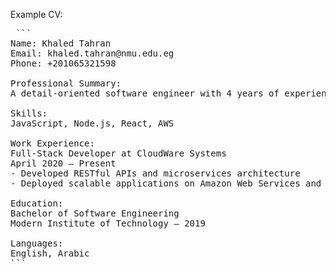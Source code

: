 Example CV:

<pre> ```
Name: Khaled Tahran  
Email: khaled.tahran@nmu.edu.eg
Phone: +201065321598

Professional Summary:  
A detail-oriented software engineer with 4 years of experience in full-stack development and cloud-based application deployment.

Skills:  
JavaScript, Node.js, React, AWS

Work Experience:  
Full-Stack Developer at CloudWare Systems  
April 2020 – Present  
- Developed RESTful APIs and microservices architecture  
- Deployed scalable applications on Amazon Web Services and Azure  

Education:  
Bachelor of Software Engineering  
Modern Institute of Technology – 2019  

Languages:  
English, Arabic
``` </pre>
